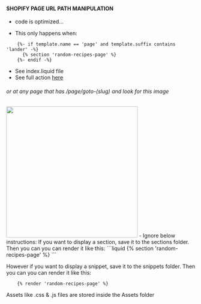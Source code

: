 #### SHOPIFY PAGE URL PATH MANIPULATION
* code is optimized...
- This only happens when:

```liquid
    {%- if template.name == 'page' and template.suffix contains 'lander' -%}
      {% section 'random-recipes-page' %}
    {%- endif -%}
```
* See index.liquid file
* See full action [here](https://fritter.recipes/pages/goto-kenyan-recipes)

###### or at any page that has /page/goto-(slug) and look for this image
<img src="https://github.com/Jtzuya/randomize-path/blob/master/assets/button.png" width="350" height="auto"/>
-
Ignore below instructions:
If you want to display a section, save it to the sections folder. Then you can you can render it like this:
```liquid 
    {% section 'random-recipes-page' %} 
```

However if you want to display a snippet, save it to the snippets folder. Then you can you can render it like this:
```liquid 
    {% render 'random-recipes-page' %} 
```

Assets like .css & .js files are stored inside the Assets folder
